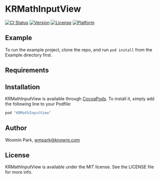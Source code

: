 # KRMathInputView

[![CI Status](http://img.shields.io/travis/BridgeTheGap/KRMathInputView.svg?style=flat)](https://travis-ci.org/BridgeTheGap/KRMathInputView)
[![Version](https://img.shields.io/cocoapods/v/KRMathInputView.svg?style=flat)](http://cocoapods.org/pods/KRMathInputView)
[![License](https://img.shields.io/cocoapods/l/KRMathInputView.svg?style=flat)](http://cocoapods.org/pods/KRMathInputView)
[![Platform](https://img.shields.io/cocoapods/p/KRMathInputView.svg?style=flat)](http://cocoapods.org/pods/KRMathInputView)

## Example

To run the example project, clone the repo, and run `pod install` from the Example directory first.

## Requirements

## Installation

KRMathInputView is available through [CocoaPods](http://cocoapods.org). To install
it, simply add the following line to your Podfile:

```ruby
pod "KRMathInputView"
```

## Author

Woomin Park, wmpark@knowre.com

## License

KRMathInputView is available under the MIT license. See the LICENSE file for more info.
